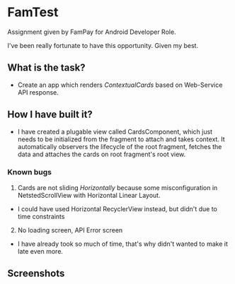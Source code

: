 # FamTest
Assignment given by FamPay for Android Developer Role.

I've been really fortunate to have this opportunity. Given my best.

## What is the task?
- Create an app which renders _ContextualCards_ based on Web-Service API response.

## How I have built it?
- I have created a plugable view called CardsComponent, which just needs to be initialized from the fragment to attach and takes context.
  It automatically observers the lifecycle of the root fragment, fetches the data and attaches the cards on root fragment's root view.
  
### Known bugs
1) Cards are not sliding _Horizontally_ because some misconfiguration in NetstedScrollView with Horizontal Linear Layout.
- I could have used Horizontal RecyclerView instead, but didn't due to time constraints

2) No loading screen, API Error screen
- I have already took so much of time, that's why didn't wanted to make it late even more.

## Screenshots
